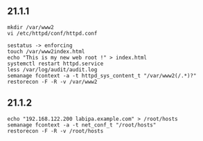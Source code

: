 
21.1.1
------

    mkdir /var/www2
    vi /etc/httpd/conf/httpd.conf

    sestatus -> enforcing
    touch /var/www2index.html
    echo "This is my new web root !" > index.html
    systemctl restart httpd.service
    less /var/log/audit/audit.log
    semanage fcontext -a -t httpd_sys_content_t "/var/www2(/.*)?"
    restorecon -F -R -v /var/www2

21.1.2
-------

    echo "192.168.122.200 labipa.example.com" > /root/hosts
    semanage fcontext -a -t net_conf_t "/root/hosts"
    restorecon -F -R -v /root/hosts
